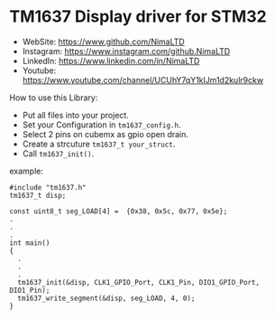 # TM1637 Display driver for STM32

 *	WebSite:    https://www.github.com/NimaLTD
 *	Instagram:  https://www.instagram.com/github.NimaLTD
 *	LinkedIn:   https://www.linkedin.com/in/NimaLTD
 *	Youtube:    https://www.youtube.com/channel/UCUhY7qY1klJm1d2kulr9ckw

How to use this Library:
* Put all files into your project.
* Set your Configuration in `tm1637_config.h`.
* Select 2 pins on cubemx as gpio open drain.
* Create a strcuture `tm1637_t your_struct`.
* Call `tm1637_init()`.

example:

```
#include "tm1637.h"
tm1637_t disp;

const uint8_t seg_LOAD[4] =  {0x38, 0x5c, 0x77, 0x5e};
.
.
.
int main()
{
  .
  .
  .
  tm1637_init(&disp, CLK1_GPIO_Port, CLK1_Pin, DIO1_GPIO_Port, DIO1_Pin);
  tm1637_write_segment(&disp, seg_LOAD, 4, 0);
}

```
